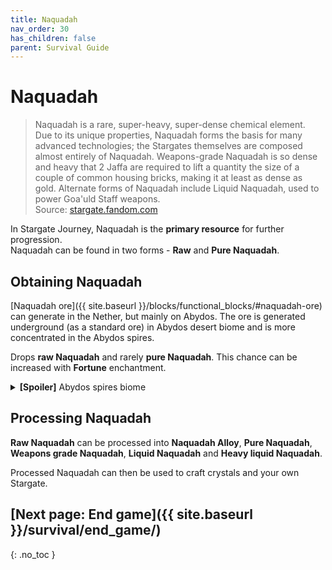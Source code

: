 ```yaml
---
title: Naquadah
nav_order: 30
has_children: false
parent: Survival Guide
---
```


# Naquadah
> Naquadah is a rare, super-heavy, super-dense chemical element.  
> Due to its unique properties, Naquadah forms the basis for many advanced technologies; 
> the Stargates themselves are composed almost entirely of Naquadah.
> Weapons-grade Naquadah is so dense and heavy 
> that 2 Jaffa are required to lift a quantity the size of a couple of common housing bricks, 
> making it at least as dense as gold. 
> Alternate forms of Naquadah include Liquid Naquadah, used to power Goa'uld Staff weapons.  
> Source: [stargate.fandom.com](https://stargate.fandom.com/wiki/Naquadah)

In Stargate Journey, Naquadah is the **primary resource** for further progression.  
Naquadah can be found in two forms - **Raw** and **Pure Naquadah**.

## Obtaining Naquadah

[Naquadah ore]({{ site.baseurl }}/blocks/functional_blocks/#naquadah-ore) can generate in the Nether, but mainly on Abydos.
The ore is generated underground (as a standard ore) in Abydos desert biome
and is more concentrated in the Abydos spires.

Drops **raw Naquadah** and rarely **pure Naquadah**.
This chance can be increased with **Fortune** enchantment.

<details markdown="block">
<summary><b>[Spoiler]</b> Abydos spires biome</summary>

Abydos spires biome contains stone pillars (spires) with a decent amount of Naquadah ore.

![Abydos Spires biome]({{ site.baseurl }}/assets/img/survival/abydos_spires.png)

</details>

## Processing Naquadah

**Raw Naquadah** can be processed into **Naquadah Alloy**,
**Pure Naquadah**, **Weapons grade Naquadah**, **Liquid Naquadah** and **Heavy liquid Naquadah**.

Processed Naquadah can then be used to craft crystals and your own Stargate.

## [Next page: End game]({{ site.baseurl }}/survival/end_game/)
{: .no_toc }
